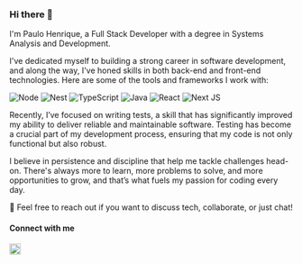 ### Hi there 👋
I'm Paulo Henrique, a Full Stack Developer with a degree in Systems Analysis and Development.

I've dedicated myself to building a strong career in software development, and along the way, I've honed skills in both back-end and front-end technologies. Here are some of the tools and frameworks I work with:

![Node](https://img.shields.io/badge/Node-05122A?style=flate&logo=nodedotjs)
![Nest](https://img.shields.io/badge/NestJS-05122A?style=flate&logo=nestjs&logoColor=E92747)
![TypeScript](https://img.shields.io/badge/TypeScript-05122A?.svg?style=flate&logo=typescript&logoColor=0248b8)
![Java](https://img.shields.io/badge/Java-05122A?.svg?style=flate&logo=Java&logoColor=0248b8)
![React](https://img.shields.io/badge/ReactJS-05122A?.svg?style=flate&logo=react&logoColor=0098d4)
![Next JS](https://img.shields.io/badge/NextJS-05122A?style=flate&logo=next.js&logoColor=0d0d0d)  


Recently, I’ve focused on writing tests, a skill that has significantly improved my ability to deliver reliable and maintainable software. Testing has become a crucial part of my development process, ensuring that my code is not only functional but also robust.

I believe in persistence and discipline that help me tackle challenges head-on. There's always more to learn, more problems to solve, and more opportunities to grow, and that’s what fuels my passion for coding every day.

💬 Feel free to reach out if you want to discuss tech, collaborate, or just chat!


#### Connect with me
  
<a    href="https://www.linkedin.com/in/paulo-henrique-melo/" target="_blank">
  <img height="20px" src="https://img.shields.io/badge/-Paulo Henrique-05122A?style=flate&logo=Linkedin&logoColor=FFF"/>
</a>

 

  

  
  
  
  

